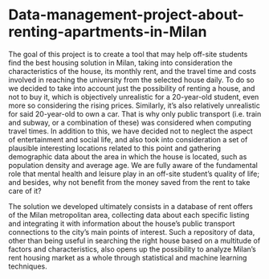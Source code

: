 # Data-management-project-about-renting-apartments-in-Milan

The goal of this project is to create a tool that may help off-site students find the best
housing solution in Milan, taking into consideration the characteristics of the house,
its monthly rent, and the travel time and costs involved in reaching the university from
the selected house daily. To do so we decided to take into account just the possibility
of renting a house, and not to buy it, which is objectively unrealistic for a 20-year-old
student, even more so considering the rising prices. Similarly, it’s also relatively unrealistic
for said 20-year-old to own a car. That is why only public transport (i.e. train
and subway, or a combination of these) was considered when computing travel times.
In addition to this, we have decided not to neglect the aspect of entertainment and
social life, and also took into consideration a set of plausible interesting locations related
to this point and gathering demographic data about the area in which the house
is located, such as population density and average age. We are fully aware of the
fundamental role that mental health and leisure play in an off-site student’s quality of
life; and besides, why not benefit from the money saved from the rent to take care of it?

The solution we developed ultimately consists in a database of rent offers of the Milan
metropolitan area, collecting data about each specific listing and integrating it with
information about the house’s public transport connections to the city’s main points
of interest. Such a repository of data, other than being useful in searching the right
house based on a multitude of factors and characteristics, also opens up the possibility
to analyze Milan’s rent housing market as a whole through statistical and machine
learning techniques.
